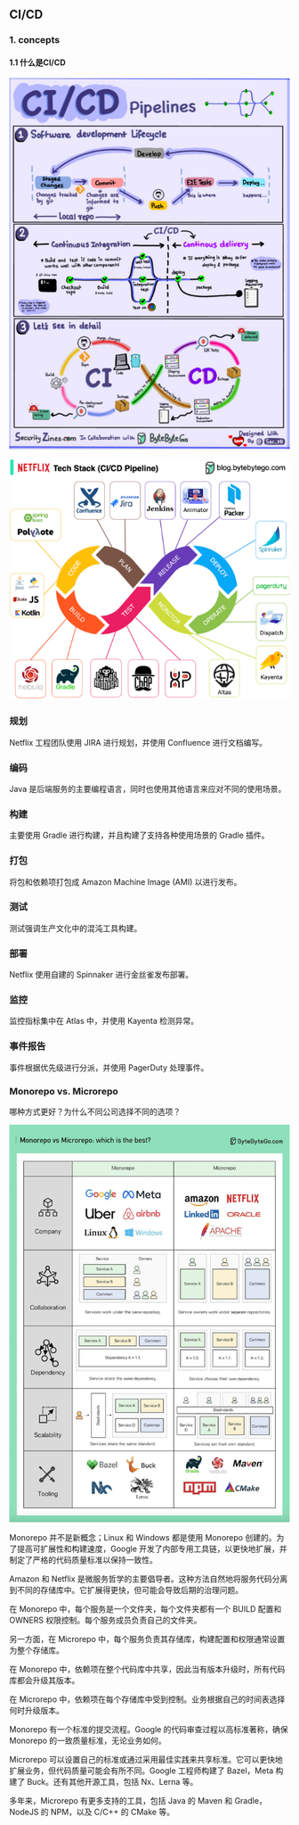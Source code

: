 ## CI/CD

### 1. concepts

#### 1.1 什么是CI/CD
![alt text](_imgs/2_CICD_image-1.png)

![alt text](_imgs/2_CICD_image.png)

### 规划
Netflix 工程团队使用 JIRA 进行规划，并使用 Confluence 进行文档编写。

### 编码
Java 是后端服务的主要编程语言，同时也使用其他语言来应对不同的使用场景。

### 构建
主要使用 Gradle 进行构建，并且构建了支持各种使用场景的 Gradle 插件。

### 打包
将包和依赖项打包成 Amazon Machine Image (AMI) 以进行发布。

### 测试
测试强调生产文化中的混沌工具构建。

### 部署
Netflix 使用自建的 Spinnaker 进行金丝雀发布部署。

### 监控
监控指标集中在 Atlas 中，并使用 Kayenta 检测异常。

### 事件报告
事件根据优先级进行分派，并使用 PagerDuty 处理事件。

### Monorepo vs. Microrepo

哪种方式更好？为什么不同公司选择不同的选项？

  ![text](_imgs/monorepo-microrepo.jpg)

Monorepo 并不是新概念；Linux 和 Windows 都是使用 Monorepo 创建的。为了提高可扩展性和构建速度，Google 开发了内部专用工具链，以更快地扩展，并制定了严格的代码质量标准以保持一致性。

Amazon 和 Netflix 是微服务哲学的主要倡导者。这种方法自然地将服务代码分离到不同的存储库中。它扩展得更快，但可能会导致后期的治理问题。

在 Monorepo 中，每个服务是一个文件夹，每个文件夹都有一个 BUILD 配置和 OWNERS 权限控制。每个服务成员负责自己的文件夹。

另一方面，在 Microrepo 中，每个服务负责其存储库，构建配置和权限通常设置为整个存储库。

在 Monorepo 中，依赖项在整个代码库中共享，因此当有版本升级时，所有代码库都会升级其版本。

在 Microrepo 中，依赖项在每个存储库中受到控制。业务根据自己的时间表选择何时升级版本。

Monorepo 有一个标准的提交流程。Google 的代码审查过程以高标准著称，确保 Monorepo 的一致质量标准，无论业务如何。

Microrepo 可以设置自己的标准或通过采用最佳实践来共享标准。它可以更快地扩展业务，但代码质量可能会有所不同。Google 工程师构建了 Bazel，Meta 构建了 Buck。还有其他开源工具，包括 Nx、Lerna 等。

多年来，Microrepo 有更多支持的工具，包括 Java 的 Maven 和 Gradle，NodeJS 的 NPM，以及 C/C++ 的 CMake 等。

